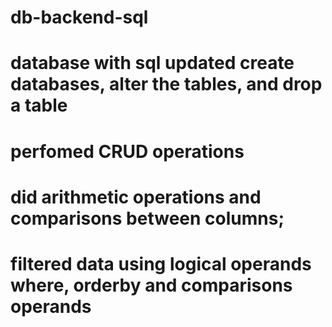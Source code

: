 # db-backend-sql
# database with sql updated create databases, alter the tables, and drop a table
# perfomed CRUD operations
# did arithmetic operations and comparisons between columns;
# filtered data using logical operands where, orderby and comparisons operands
